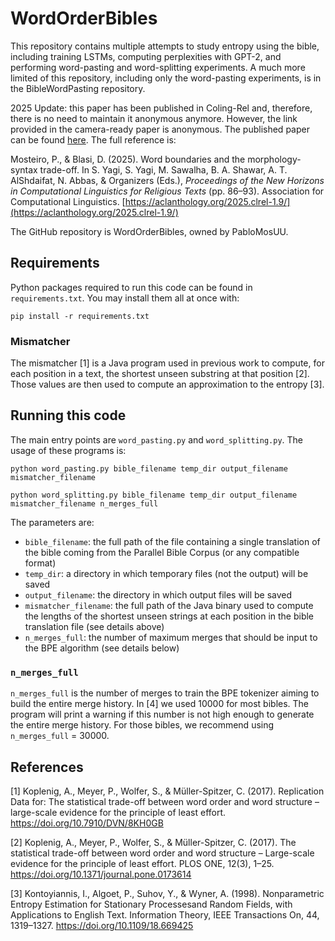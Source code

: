 # WordOrderBibles

This repository contains multiple attempts to study entropy using the bible, including training LSTMs, computing perplexities with GPT-2, and performing word-pasting and word-splitting experiments. A much more limited of this repository, including only the word-pasting experiments, is in the BibleWordPasting repository.

2025 Update: this paper has been published in Coling-Rel and, therefore, there is no need to maintain it anonymous anymore. However, the link provided in the camera-ready paper is anonymous. The published paper can be found [here](https://aclanthology.org/2025.clrel-1.9/). The full reference is:

Mosteiro, P., & Blasi, D. (2025). Word boundaries and the morphology-syntax trade-off. In S. Yagi, S. Yagi, M. Sawalha, B. A. Shawar, A. T. AlShdaifat, N. Abbas, & Organizers (Eds.), *Proceedings of the New Horizons in Computational Linguistics for Religious Texts* (pp. 86–93). Association for Computational Linguistics. [https://aclanthology.org/2025.clrel-1.9/](https://aclanthology.org/2025.clrel-1.9/)

The GitHub repository is WordOrderBibles, owned by PabloMosUU.

## Requirements

Python packages required to run this code can be found in `requirements.txt`. You may install them all at once with:

	pip install -r requirements.txt

### Mismatcher

The mismatcher [1] is a Java program used in previous work to compute, for each position in a text, the shortest unseen substring at that position [2]. Those values are then used to compute an approximation to the entropy [3].

## Running this code

The main entry points are `word_pasting.py` and `word_splitting.py`. The usage of these programs is:

	python word_pasting.py bible_filename temp_dir output_filename mismatcher_filename
	
	python word_splitting.py bible_filename temp_dir output_filename mismatcher_filename n_merges_full

The parameters are:

* `bible_filename`: the full path of the file containing a single translation of the bible coming from the Parallel Bible Corpus (or any compatible format)
* `temp_dir`: a directory in which temporary files (not the output) will be saved
* `output_filename`: the directory in which output files will be saved
* `mismatcher_filename`: the full path of the Java binary used to compute the lengths of the shortest unseen strings at each position in the bible translation file (see details above)
* `n_merges_full`: the number of maximum merges that should be input to the BPE algorithm (see details below)

### `n_merges_full`

`n_merges_full` is the number of merges to train the BPE tokenizer aiming to build the entire merge history. In [4] we used 10000 for most bibles. The program will print a warning if this number is not high enough to generate the entire merge history. For those bibles, we recommend using `n_merges_full` = 30000.

## References

[1] Koplenig, A., Meyer, P., Wolfer, S., & Müller-Spitzer, C. (2017). Replication Data for: The statistical trade-off between word order and word structure – large-scale evidence for the principle of least effort. https://doi.org/10.7910/DVN/8KH0GB

[2] Koplenig, A., Meyer, P., Wolfer, S., & Müller-Spitzer, C. (2017). The statistical trade-off between word order and word structure – Large-scale evidence for the principle of least effort. PLOS ONE, 12(3), 1–25. https://doi.org/10.1371/journal.pone.0173614

[3] Kontoyiannis, I., Algoet, P., Suhov, Y., & Wyner, A. (1998). Nonparametric Entropy Estimation for Stationary Processesand Random Fields, with Applications to English Text. Information Theory, IEEE Transactions On, 44, 1319–1327. https://doi.org/10.1109/18.669425
